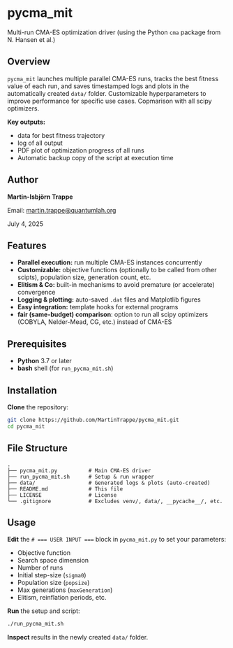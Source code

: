 # pycma_mit

Multi-run CMA-ES optimization driver (using the Python `cma` package from N. Hansen et al.)

## Overview

`pycma_mit` launches multiple parallel CMA-ES runs, tracks the best fitness value of each run, and saves timestamped logs and plots in the automatically created `data/` folder. Customizable hyperparameters to improve performance for specific use cases. Copmarison with all scipy optimizers.

**Key outputs:**

- data for best fitness trajectory
- log of all output
- PDF plot of optimization progress of all runs
- Automatic backup copy of the script at execution time

## Author

**Martin-Isbjörn Trappe**

Email: martin.trappe@quantumlah.org

July 4, 2025

## Features

- **Parallel execution:** run multiple CMA-ES instances concurrently
- **Customizable:** objective functions (optionally to be called from other scipts), population size, generation count, etc.
- **Elitism & Co:** built-in mechanisms to avoid premature (or accelerate) convergence
- **Logging & plotting:** auto-saved `.dat` files and Matplotlib figures
- **Easy integration:** template hooks for external programs
- **fair (same-budget) comparison**: option to run all scipy optimizers (COBYLA, Nelder-Mead, CG, etc.) instead of CMA-ES

## Prerequisites

- **Python** 3.7 or later
- **bash** shell (for `run_pycma_mit.sh`)

## Installation

**Clone** the repository:
   ```bash
   git clone https://github.com/MartinTrappe/pycma_mit.git
   cd pycma_mit
   ```

## File Structure

```
.
├── pycma_mit.py          # Main CMA-ES driver
├── run_pycma_mit.sh      # Setup & run wrapper
├── data/                 # Generated logs & plots (auto-created)
├── README.md             # This file
├── LICENSE               # License
└── .gitignore            # Excludes venv/, data/, __pycache__/, etc.
```

## Usage

**Edit** the `# === USER INPUT ===` block in `pycma_mit.py` to set your parameters:
   - Objective function
   - Search space dimension
   - Number of runs
   - Initial step-size (`sigma0`)
   - Population size (`popsize`)
   - Max generations (`maxGeneration`)
   - Elitism, reinflation periods, etc.

**Run** the setup and script:
   ```bash
   ./run_pycma_mit.sh
   ```

**Inspect** results in the newly created `data/` folder.

